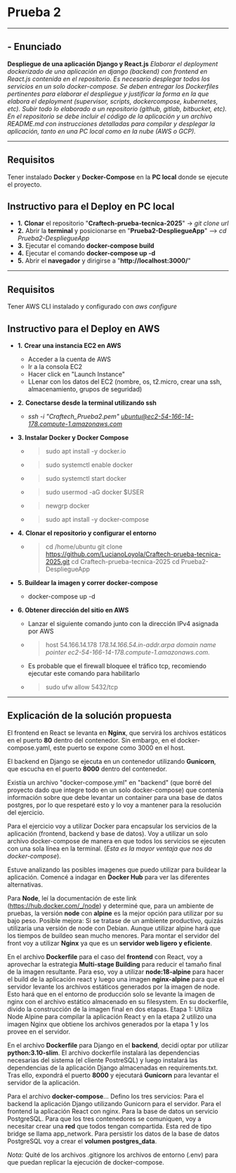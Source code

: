# Prueba 2
---
## - Enunciado
**Despliegue de una aplicación Django y React.js** 
*Elaborar el deployment dockerizado de una aplicación en django (backend) con frontend en React.js contenida en el repositorio. Es necesario desplegar todos los servicios en un solo docker-compose.
Se deben entregar los Dockerfiles pertinentes para elaborar el despliegue y justificar la forma en la que elabora el deployment (supervisor, scripts, dockercompose, kubernetes, etc).
Subir todo lo elaborado a un repositorio (github, gitlab, bitbucket, etc). En el repositorio se debe incluir el código de la aplicación y un archivo README.md con instrucciones detalladas para compilar y desplegar la aplicación, tanto en una PC local como en la nube (AWS o GCP).*

---
## Requisitos
Tener instalado **Docker** y **Docker-Compose** en la **PC local** donde se ejecute el proyecto.

## Instructivo para el Deploy en PC local

- **1.** **Clonar** el repositorio "**Craftech-prueba-tecnica-2025**" -> *git clone url*
- **2.** Abrir la **terminal** y posicionarse en "**Prueba2-DespliegueApp**" --> *cd Prueba2-DespliegueApp*
- **3.** Ejecutar el comando **docker-compose build**
- **4.** Ejecutar el comando **docker-compose up -d**
- **5.** Abrir el **navegador** y dirigirse a "**http://localhost:3000/**"

---
## Requisitos
Tener AWS CLI instalado y configurado con *aws configure*

## Instructivo para el Deploy en AWS

- **1.** **Crear una instancia EC2 en AWS**
  - Acceder a la cuenta de AWS
  - Ir a la consola EC2
  - Hacer click en "Launch Instance"
  - LLenar con los datos del EC2 (nombre, os, t2.micro, crear una ssh, almacenamiento, grupos de seguridad)
- **2.** **Conectarse desde la terminal utilizando ssh**
  - *ssh -i "Craftech_Prueba2.pem" ubuntu@ec2-54-166-14-178.compute-1.amazonaws.com*
- **3. Instalar Docker y Docker Compose**
  - >sudo apt install -y docker.io
  - >sudo systemctl enable docker
  - >sudo systemctl start docker
  - >sudo usermod -aG docker $USER
  - >newgrp docker
  - >sudo apt install -y docker-compose

- **4.** **Clonar el repositorio y configurar el entorno**
  - >cd /home/ubuntu
  git clone https://github.com/LucianoLoyola/Craftech-prueba-tecnica-2025.git
  cd Craftech-prueba-tecnica-2025
  cd Prueba2-DespliegueApp
- **5. Buildear la imagen y correr docker-compose**
  - docker-compose up -d
- **6. Obtener dirección del sitio en AWS**
  - Lanzar el siguiente comando junto con la dirección IPv4 asignada por AWS
  - >host 54.166.14.178
  *178.14.166.54.in-addr.arpa domain name pointer ec2-54-166-14-178.compute-1.amazonaws.com.*
  - Es probable que el firewall bloquee el tráfico tcp, recomiendo ejecutar este comando para habilitarlo
  - >sudo ufw allow 5432/tcp

---
## Explicación de la solución propuesta

El frontend en React se levanta en **Nginx**, que servirá los archivos estáticos en el puerto **80** dentro del contenedor. Sin embargo, en el docker-compose.yaml, este puerto se expone como 3000 en el host.

El backend en Django se ejecuta en un contenedor utilizando **Gunicorn**, que escucha en el puerto **8000** dentro del contenedor.

Existía un archivo "docker-compose.yml" en "backend" (que borré del proyecto dado que integre todo en un solo docker-compose) que contenía información sobre que debe levantar un container para una base de datos postgres, por lo que respetaré esto y lo voy a mantener para la resolución del ejercicio.

Para el ejercicio voy a utilizar Docker para encapsular los servicios de la aplicación (frontend, backend y base de datos). Voy a utilizar un solo archivo docker-compose de manera en que todos los servicios se ejecuten con una sola línea en la terminal. (*Esta es la mayor ventaja que nos da docker-compose*).

Estuve analizando las posibles imagenes que puedo utilizar para buildear la aplicación. Comencé a indagar en **Docker Hub** para ver las diferentes alternativas.

Para **Node**, leí la documentación de este link (https://hub.docker.com/_/node) y determiné que, para un ambiente de pruebas, la versión **node** con **alpine** es la mejor opción para utilizar por su bajo peso. Posible mejora: Si se tratase de un ambiente productivo, quizás utilizaría una versión de node con Debian. Aunque utilizar alpine hará que los tiempos de buildeo sean mucho menores.
Para montar el servidor del front voy a utilizar **Nginx** ya que es un **servidor web ligero y eficiente**.

En el archivo **Dockerfile** para el caso del **frontend** con React, voy a aprovechar la estrategia **Multi-stage Building** para reducir el tamaño final de la imagen resultante. Para eso, voy a utilizar **node:18-alpine** para hacer el build de la aplicación react y luego una imagen **nginx-alpine** para que el servidor levante los archivos estáticos generados por la imagen de node. Esto hará que en el entorno de producción solo se levante la imagen de nginx con el archivo estático almacenado en su filesystem. En su dockerfile, divido la construcción de la imagen final en dos etapas. Etapa 1: Utiliza Node Alpine para compilar la aplicación React y en la etapa 2 utilizo una imagen Nginx que obtiene los archivos generados por la etapa 1 y los provee en el servidor.

En el archivo **Dockerfile** para Django en el **backend**, decidí optar por utilizar **python:3.10-slim**. El archivo dockerfile instalará las dependencias necesarias del sistema (el cliente PostreSQL) y luego instalará las dependencias de la aplicación Django almacenadas en requirements.txt. Tras ello, expondrá el puerto **8000** y ejecutará **Gunicorn** para levantar el servidor de la aplicación. 

Para el archivo **docker-compose**...
Defino los tres servicios: Para el backend la aplicación Django utilizando Gunicorn para el servidor. Para el frontend la aplicación React con nginx. Para la base de datos un servicio PostgreSQL.
Para que los tres contenedores se comuniquen, voy a necesitar crear una **red** que todos tengan compartida. Esta red de tipo bridge se llama app_network.
Para persistir los datos de la base de datos PostgreSQL voy a crear el **volumen** **postgres_data**.

*Nota:* Quité de los archivos .gitignore los archivos de entorno (.env) para que puedan replicar la ejecución de docker-compose.
